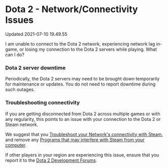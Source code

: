 # Dota 2 - Network/Connectivity Issues
Updated 2021-07-10 19.49.55

I am unable to connect to the Dota 2 network, experiencing network lag in-game, or losing my connection to the Dota 2 servers while playing. What can I do?  
  
### Dota 2 server downtime
Periodically, the Dota 2 servers may need to be brought down temporarily for maintenance or updates. You do not need to report downtime during such outages.  
  
### Troubleshooting connectivity
If you are getting disconnected from Dota 2 across multiple games or with any regularity, this points to an issue with your connection to the Dota 2 or Steam network.  
  
We suggest that you [Troubleshoot your Network's connectivity with Steam](https://help.steampowered.com/en/faqs/view/669A-2F68-D1D1-A5EC), and remove any [Programs that may interfere with Steam from your computer](https://help.steampowered.com/en/faqs/view/1F39-DCB4-FF28-5748).  
  
If other players in your region are experiencing this issue, ensure that you report it to the [Dota 2 Development Forums](http://dev.dota2.com).  
  
